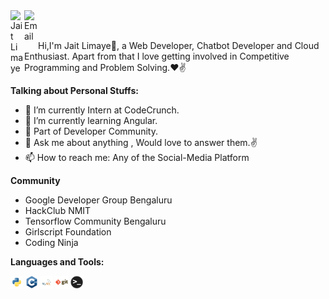 
<a href="https://www.linkedin.com/in/jaitlimaye">
<img align="left" alt="Jait Limaye" width="22px" src="https://cdn.jsdelivr.net/npm/simple-icons@v3/icons/linkedin.svg" />
</a>
<a href="#">
<img align="left" alt="Email" width="22px" src="https://cdn.jsdelivr.net/npm/simple-icons@v3/icons/mail.svg" />
</a>
</a>
<br />

<br />

Hi,I'm Jait Limaye🙌, a Web Developer, Chatbot Developer and Cloud Enthusiast. Apart from that I love getting involved in Competitive Programming and Problem Solving.❤✌



**Talking about Personal Stuffs:**

- 🔭 I’m currently Intern at CodeCrunch.
- 🌱 I’m currently learning Angular.
- 👯 Part of Developer Community.
- 💬 Ask me about anything , Would love to answer them.✌
- 📫 How to reach me: Any of the Social-Media Platform 



**Community**
- Google Developer Group Bengaluru
- HackClub NMIT
- Tensorflow Community Bengaluru
- Girlscript Foundation
- Coding Ninja

**Languages and Tools:**


<code><img height="20" src="https://raw.githubusercontent.com/github/explore/80688e429a7d4ef2fca1e82350fe8e3517d3494d/topics/python/python.png"></code>
<code><img height="20" src="https://raw.githubusercontent.com/github/explore/80688e429a7d4ef2fca1e82350fe8e3517d3494d/topics/cpp/cpp.png"></code>
<code><img height="20" src="https://raw.githubusercontent.com/github/explore/80688e429a7d4ef2fca1e82350fe8e3517d3494d/topics/mysql/mysql.png"></code>
<code><img height="20" src="https://raw.githubusercontent.com/github/explore/80688e429a7d4ef2fca1e82350fe8e3517d3494d/topics/git/git.png"></code>
<code><img height="20" src="https://raw.githubusercontent.com/github/explore/80688e429a7d4ef2fca1e82350fe8e3517d3494d/topics/terminal/terminal.png"></code>

